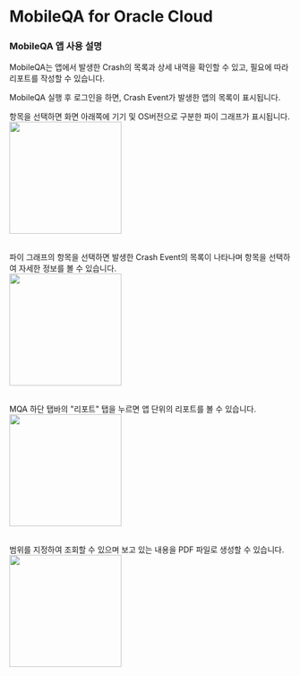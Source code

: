 # MobileQA for Oracle Cloud


### MobileQA 앱 사용 설명
MobileQA는 앱에서 발생한 Crash의 목록과 상세 내역을 확인할 수 있고, 필요에 따라 리포트를 작성할 수 있습니다.

MobileQA 실행 후 로그인을 하면, Crash Event가 발생한 앱의 목록이 표시됩니다.   

항목을 선택하면 화면 아래쪽에 기기 및 OS버전으로 구분한 파이 그래프가 표시됩니다.   
<img src="https://github.com/MobileQA-PD/MobileQA-for-Oracle-Cloud/blob/master/Document/Images/crah_event_pi.png?raw=true" width="200" />
<br/><br/>

파이 그래프의 항목을 선택하면 발생한 Crash Event의 목록이 나타나며 항목을 선택하여 자세한 정보를 볼 수 있습니다.   
<img src="https://github.com/MobileQA-PD/MobileQA-for-Oracle-Cloud/blob/master/Document/Images/crash_event_detail.png?raw=true" width="200" />
<br/><br/>

MQA 하단 탭바의 "리포트" 탭을 누르면 앱 단위의 리포트를 볼 수 있습니다.   
<img src="https://github.com/MobileQA-PD/MobileQA-for-Oracle-Cloud/blob/master/Document/Images/crash_event_tabbar.png?raw=true" width="200" />
<br/><br/>

범위를 지정하여 조회할 수 있으며 보고 있는 내용을 PDF 파일로 생성할 수 있습니다.  
<img src="https://github.com/MobileQA-PD/MobileQA-for-Oracle-Cloud/blob/master/Document/Images/crash_event_report.png?raw=true" width="200" />
<br/><br/>

